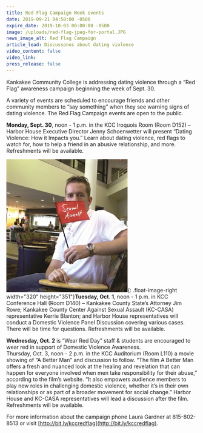 ```yaml
---
title: Red Flag Campaign Week events
date: 2019-09-21 04:58:00 -0500
expire_date: 2019-10-03 00:00:00 -0500
image: /uploads/red-flag-jpeg-for-portal.JPG
news_image_alt: Red Flag Campaign
article_lead: Discussonos about dating violence
video_content: false
video_link:
press_release: false
---
```


Kankakee Community College is addressing dating violence through a “Red Flag” awareness campaign beginning the week of Sept. 30.&nbsp;

A variety of events are scheduled to encourage friends and other community members to “say something” when they see warning signs of dating violence. The Red Flag Campaign events are open to the public.

**Monday, Sept. 30**, noon - 1 p.m. in the KCC Iroquois Room (Room D152) – Harbor House Executive Director Jenny Schoenwetter will present “Dating Violence: How it Impacts you.” Learn about dating violence, red flags to watch for, how to help a friend in an abusive relationship, and more. Refreshments will be available.&nbsp;

![](/uploads/smflag-sexual-assault-1.jpg){: .float-image-right width="320" height="351"}**Tuesday, Oct. 1**, noon - 1 p.m. in KCC Conference Hall (Room D140) – Kankakee County State’s Attorney Jim Rowe; Kankakee County Center Against Sexual Assault (KC-CASA) representative Kerrie Blanton; and Harbor House representatives will conduct a Domestic Violence Panel Discussion covering various cases. There will be time for questions. Refreshments will be available.

**Wednesday, Oct. 2** is “Wear Red Day” staff & students are encouraged to wear red in support of Domestic Violence Awareness.<br>Thursday, Oct. 3, noon - 2 p.m. in the KCC Auditorium (Room L110) a movie showing of “A Better Man” and discussion to follow. “The film A Better Man offers a fresh and nuanced look at the healing and revelation that can happen for everyone involved when men take responsibility for their abuse,” according to the film’s website. “It also empowers audience members to play new roles in challenging domestic violence, whether it’s in their own relationships or as part of a broader movement for social change.” Harbor House and KC-CASA representatives will lead a discussion after the film. Refreshments will be available.&nbsp;

For more information about the campaign phone Laura Gardner at 815-802-8513 or visit [http://bit.ly/kccredflag](http://bit.ly/kccredflag).